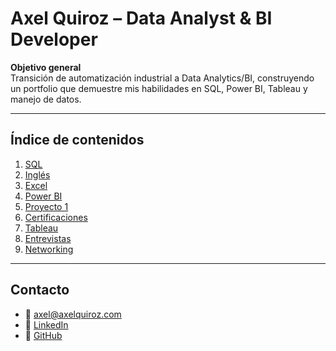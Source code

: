 # Axel Quiroz – Data Analyst & BI Developer

**Objetivo general**  
Transición de automatización industrial a Data Analytics/BI, construyendo un portfolio que demuestre mis habilidades en SQL, Power BI, Tableau y manejo de datos.

---

## Índice de contenidos

1. [SQL](01-sql/README-sql.md)  
2. [Inglés](02-ingles/README-ingles.md)  
3. [Excel](03-excel/README-excel.md)  
4. [Power BI](04-powerbi-1/README-powerbi1.md)  
5. [Proyecto 1](05-proyecto1/README-proyecto1.md)  
6. [Certificaciones](06-certs/README-certs.md)  
7. [Tableau](07-tableau/README-tableau.md)  
8. [Entrevistas](08-interviews/README-interviews.md)  
9. [Networking](networking.md)

---

## Contacto

- 📧 axel@axelquiroz.com  
- 🔗 [LinkedIn](https://linkedin.com/in/axel-quiroz-zamorano)  
- 🐙 [GitHub](https://github.com/axel-quiroz)  
